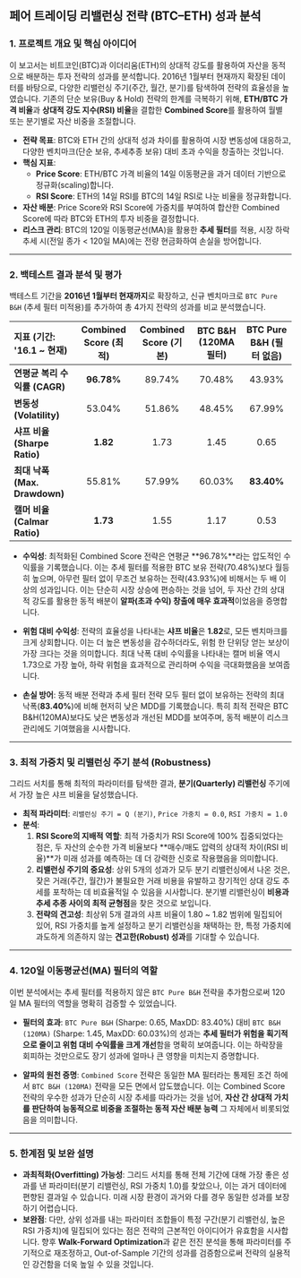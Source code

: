 
## **페어 트레이딩 리밸런싱 전략 (BTC–ETH) 성과 분석**

### 1. 프로젝트 개요 및 핵심 아이디어

이 보고서는 비트코인(BTC)과 이더리움(ETH)의 상대적 강도를 활용하여 자산을 동적으로 배분하는 투자 전략의 성과를 분석합니다. 2016년 1월부터 현재까지 확장된 데이터를 바탕으로, 다양한 리밸런싱 주기(주간, 월간, 분기)를 탐색하여 전략의 효율성을 높였습니다. 기존의 단순 보유(Buy & Hold) 전략의 한계를 극복하기 위해, **ETH/BTC 가격 비율**과 **상대적 강도 지수(RSI) 비율**을 결합한 **Combined Score**를 활용하여 월별 또는 분기별로 자산 비중을 조절합니다.

* **전략 목표**: BTC와 ETH 간의 상대적 성과 차이를 활용하여 시장 변동성에 대응하고, 다양한 벤치마크(단순 보유, 추세추종 보유) 대비 초과 수익을 창출하는 것입니다.
* **핵심 지표**:
    * **Price Score**: ETH/BTC 가격 비율의 14일 이동평균을 과거 데이터 기반으로 정규화(scaling)합니다.
    * **RSI Score**: ETH의 14일 RSI를 BTC의 14일 RSI로 나눈 비율을 정규화합니다.
* **자산 배분**: Price Score와 RSI Score에 가중치를 부여하여 합산한 Combined Score에 따라 BTC와 ETH의 투자 비중을 결정합니다.
* **리스크 관리**: BTC의 120일 이동평균선(MA)을 활용한 **추세 필터**를 적용, 시장 하락 추세 시(전일 종가 < 120일 MA)에는 전량 현금화하여 손실을 방어합니다.

---

### 2. 백테스트 결과 분석 및 평가

백테스트 기간을 **2016년 1월부터 현재까지**로 확장하고, 신규 벤치마크로 `BTC Pure B&H` (추세 필터 미적용)를 추가하여 총 4가지 전략의 성과를 비교 분석했습니다.

| 지표 (기간: '16.1 ~ 현재) | **Combined Score (최적)** | Combined Score (기본) | BTC B&H (120MA 필터) | **BTC Pure B&H (필터 없음)** |
| :--- | :---: | :---: | :---: | :---: |
| **연평균 복리 수익률 (CAGR)** | **96.78%** | 89.74% | 70.48% | 43.93% |
| **변동성 (Volatility)** | 53.04% | 51.86% | 48.45% | 67.99% |
| **샤프 비율 (Sharpe Ratio)** | **1.82** | 1.73 | 1.45 | 0.65 |
| **최대 낙폭 (Max. Drawdown)** | 55.81% | 57.99% | 60.03% | **83.40%** |
| **캘머 비율 (Calmar Ratio)** | **1.73** | 1.55 | 1.17 | 0.53 |

* **수익성**: 최적화된 Combined Score 전략은 연평균 **96.78%**라는 압도적인 수익률을 기록했습니다. 이는 추세 필터를 적용한 BTC 보유 전략(70.48%)보다 월등히 높으며, 아무런 필터 없이 무조건 보유하는 전략(43.93%)에 비해서는 두 배 이상의 성과입니다. 이는 단순히 시장 상승에 편승하는 것을 넘어, 두 자산 간의 상대적 강도를 활용한 동적 배분이 **알파(초과 수익) 창출에 매우 효과적**이었음을 증명합니다.

* **위험 대비 수익성**: 전략의 효율성을 나타내는 **샤프 비율**은 **1.82**로, 모든 벤치마크를 크게 상회합니다. 이는 더 높은 변동성을 감수하더라도, 위험 한 단위당 얻는 보상이 가장 크다는 것을 의미합니다. 최대 낙폭 대비 수익률을 나타내는 캘머 비율 역시 1.73으로 가장 높아, 하락 위험을 효과적으로 관리하며 수익을 극대화했음을 보여줍니다.

* **손실 방어**: 동적 배분 전략과 추세 필터 전략 모두 필터 없이 보유하는 전략의 최대 낙폭(**83.40%**)에 비해 현저히 낮은 MDD를 기록했습니다. 특히 최적 전략은 BTC B&H(120MA)보다도 낮은 변동성과 개선된 MDD를 보여주며, 동적 배분이 리스크 관리에도 기여했음을 시사합니다.

---

### 3. 최적 가중치 및 리밸런싱 주기 분석 (Robustness)

그리드 서치를 통해 최적의 파라미터를 탐색한 결과, **분기(Quarterly) 리밸런싱** 주기에서 가장 높은 샤프 비율을 달성했습니다.

* **최적 파라미터**: `리밸런싱 주기 = Q (분기)`, `Price 가중치 = 0.0`, `RSI 가중치 = 1.0`
* **분석**:
    1.  **RSI Score의 지배적 역할**: 최적 가중치가 RSI Score에 100% 집중되었다는 점은, 두 자산의 순수한 가격 비율보다 **매수/매도 압력의 상대적 차이(RSI 비율)**가 미래 성과를 예측하는 데 더 강력한 신호로 작용했음을 의미합니다.
    2.  **리밸런싱 주기의 중요성**: 상위 5개의 성과가 모두 분기 리밸런싱에서 나온 것은, 잦은 거래(주간, 월간)가 불필요한 거래 비용을 유발하고 장기적인 상대 강도 추세를 포착하는 데 비효율적일 수 있음을 시사합니다. 분기별 리밸런싱이 **비용과 추세 추종 사이의 최적 균형점**을 찾은 것으로 보입니다.
    3.  **전략의 견고성**: 최상위 5개 결과의 샤프 비율이 1.80 ~ 1.82 범위에 밀집되어 있어, RSI 가중치를 높게 설정하고 분기 리밸런싱을 채택하는 한, 특정 가중치에 과도하게 의존하지 않는 **견고한(Robust) 성과**를 기대할 수 있습니다.

---

### 4. 120일 이동평균선(MA) 필터의 역할

이번 분석에서는 추세 필터를 적용하지 않은 `BTC Pure B&H` 전략을 추가함으로써 120일 MA 필터의 역할을 명확히 검증할 수 있었습니다.

* **필터의 효과**: `BTC Pure B&H` (Sharpe: 0.65, MaxDD: 83.40%) 대비 `BTC B&H (120MA)` (Sharpe: 1.45, MaxDD: 60.03%)의 성과는 **추세 필터가 위험을 획기적으로 줄이고 위험 대비 수익률을 크게 개선**함을 명확히 보여줍니다. 이는 하락장을 회피하는 것만으로도 장기 성과에 얼마나 큰 영향을 미치는지 증명합니다.

* **알파의 원천 증명**: `Combined Score` 전략은 동일한 MA 필터라는 통제된 조건 하에서 `BTC B&H (120MA)` 전략을 모든 면에서 압도했습니다. 이는 Combined Score 전략의 우수한 성과가 단순히 시장 추세를 따라가는 것을 넘어, **자산 간 상대적 가치를 판단하여 능동적으로 비중을 조절하는 동적 자산 배분 능력** 그 자체에서 비롯되었음을 의미합니다.

---

### 5. 한계점 및 보완 설명

* **과최적화(Overfitting) 가능성**: 그리드 서치를 통해 전체 기간에 대해 가장 좋은 성과를 낸 파라미터(분기 리밸런싱, RSI 가중치 1.0)를 찾았으나, 이는 과거 데이터에 편향된 결과일 수 있습니다. 미래 시장 환경이 과거와 다를 경우 동일한 성과를 보장하기 어렵습니다.
* **보완점**: 다만, 상위 성과를 내는 파라미터 조합들이 특정 구간(분기 리밸런싱, 높은 RSI 가중치)에 밀집되어 있다는 점은 전략의 근본적인 아이디어가 유효함을 시사합니다. 향후 **Walk-Forward Optimization**과 같은 전진 분석을 통해 파라미터를 주기적으로 재조정하고, Out-of-Sample 기간의 성과를 검증함으로써 전략의 실용적인 강건함을 더욱 높일 수 있을 것입니다.
